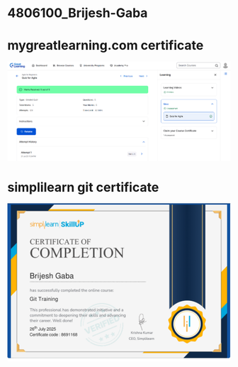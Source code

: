 # 4806100_Brijesh-Gaba

# mygreatlearning.com certificate
![PHOTOS](SDLC/Agile(Great%20Learning%20Academy).png)

# simplilearn git certificate 
![PHOTOS](Simplilearn/Git%20Certificate.png)